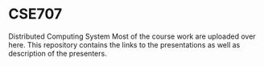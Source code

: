 # CSE707
Distributed Computing System 
Most of the course work are uploaded over here.
This repository contains the links to the presentations as well as description of the presenters.

